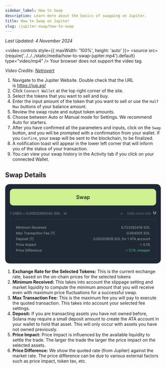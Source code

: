 ```yaml
---
sidebar_label: How to Swap
description: Learn more about the basics of swapping on Jupiter.
title: How to Swap on Jupiter
slug: /jupiter-swap/how-to-swap
---
```


<head>
    <title>How to Swap on Jupiter</title>
    <meta name="twitter:card" content="summary" />
</head>

*Last Updated: 4 November 2024*


<video controls style={{ maxWidth: '100%', height: 'auto' }}>
  <source src={require('../../../static/media/how-to-swap-jupiter.mp4').default} type="video/mp4" />
  Your browser does not support the video tag.
</video>

*Video Credits: [Netrovert](https://x.com/netrovertHQ)*


1. Navigate to the Jupiter Website. Double check that the URL is https://jup.ag/
2. Click `Connect Wallet` at the top right corner of the site.
3. Select the tokens that you want to sell and buy.
4. Enter the input amount of the token that you want to sell or use the `Half` `Max` buttons of your balance amount.
5. Review the swap route and output token amounts. 
6. Choose between Auto or Manual mode for Settings. We recommend Auto for starters.
7. After you have confirmed all the parameters and inputs, click on the `Swap` button, and you will be prompted with a confirmation from your wallet. If you `Confirm`, your swap will be sent to the blockchain, to be finalized. 
8. A notification toast will appear in the lower left corner that will inform you of the status of your transaction.
9. You can view your swap history in the Activity tab if you click on your connected Wallet.


## Swap Details

![SwapDetails](../../2-jupiter-swap/swapdetails.png)

1. **Exchange Rate for the Selected Tokens:** This is the current exchange rate, based on the on-chain prices for the selected tokens
2. **Minimum Received:** This takes into account the slippage setting and market liquidity to compute the minimum amount that you will receive even with maximum price fluctuations for a successful swap. 
3. **Max Transaction Fee:** This is the maximum fee you will pay to execute the quoted transaction. This takes into account your selected fee settings.
4. **Deposit:** If you are transacting assets you have not owned before, Solana may require a small deposit amount to create the ATA account in your wallet to hold that asset. This will only occur with assets you have not owned previously. 
5. **Price Impact:** Price Impact is influenced by the available liquidity to settle the trade. The larger the trade the larger the price impact on the selected assets. 
6. **Price Difference:** We show the quoted rate (from Jupiter) against the market rate. The price difference can be due to various external factors such as price impact, token tax, etc.